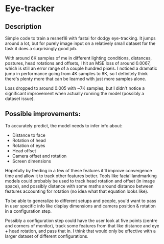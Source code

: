 # Eye-tracker


## Description
Simple code to train a resnet18 with fastai for dodgy eye-tracking. It jumps around a lot, but for purely image input on a relatively small dataset for the task it does a surprisingly good job.

With around 6K samples of me in different lighting conditions, distances, postures, head rotations and offsets, I hit an MSE loss of around 0.0067, which is still an error range of a couple hundred pixels. I noticed a dramatic jump in performance going from 4K samples to 6K, so I definitely think there's plenty more that can be learned with just more samples alone.

Loss dropped to around 0.005 with ~7K samples, but I didn't notice a significant improvement when actually running the model (possibly a dataset issue).

## Possible improvements:
To accurately predict, the model needs to infer info about: 
- Distance to face
- Rotation of head
- Rotation of eyes
- Head offset
- Camera offset and rotation
- Screen dimensions

Hopefully by feeding in a few of these features it'll improve convergence time and allow it to track other features better. Tools like facial landmarking models could probably be used to track head rotation and offset (in image space), and possibly distance with some maths around distance between features accounting for rotation (no idea what that equation looks like).

To be able to generalize to different setups and people, you'd want to pass in user specific info like display dimensions and camera position & rotation in a configuration step.

Possibly a configuration step could have the user look at five points (centre and corners of monitor), track some features from that like distance and eye + head rotation, and pass that in. I think that would only be effective with a larger dataset of different configurations.
